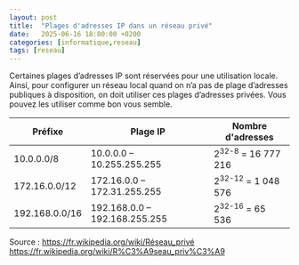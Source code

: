 ```yaml
---
layout: post
title:  "Plages d'adresses IP dans un réseau privé"
date:   2025-06-16 18:00:00 +0200
categories: [informatique,reseau]
tags: [reseau]
---
```


Certaines plages d’adresses IP sont réservées pour une utilisation locale. Ainsi, pour configurer un réseau local quand on n’a pas de plage d’adresses publiques à disposition, on doit utiliser ces plages d’adresses privées. Vous pouvez les utiliser comme bon vous semble.

| Préfixe | Plage IP |  Nombre d'adresses |
|---------|----------|------------|
| 10.0.0.0/8 | 10.0.0.0 – 10.255.255.255 | 2<sup>32-8</sup> = 16 777 216 |
| 172.16.0.0/12 | 172.16.0.0 – 172.31.255.255 | 2<sup>32-12</sup> = 1 048 576 |
| 192.168.0.0/16 | 192.168.0.0 – 192.168.255.255  | 2<sup>32-16</sup> = 65 536 |


Source : https://fr.wikipedia.org/wiki/Réseau_privé
https://fr.wikipedia.org/wiki/R%C3%A9seau_priv%C3%A9

